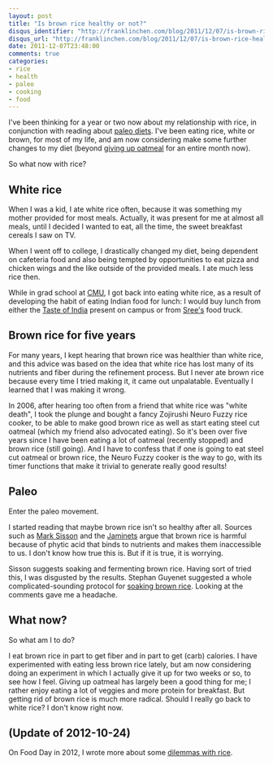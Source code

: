 ```yaml
---
layout: post
title: "Is brown rice healthy or not?"
disqus_identifier: "http://franklinchen.com/blog/2011/12/07/is-brown-rice-healthy-or-not/"
disqus_url: "http://franklinchen.com/blog/2011/12/07/is-brown-rice-healthy-or-not/"
date: 2011-12-07T23:48:00
comments: true
categories:
- rice
- health
- paleo
- cooking
- food
---
```

I've been thinking for a year or two now about my relationship with rice, in conjunction with reading about [paleo diets](/blog/2011/10/23/paleo-diet-experimentation/). I've been eating rice, white or brown, for most of my life, and am now considering make some further changes to my diet (beyond [giving up oatmeal](/blog/2011/11/03/one-of-these-breakfasts-is-not-paleo/) for an entire month now).

So what now with rice?

<!--more-->

## White rice

When I was a kid, I ate white rice often, because it was something my mother provided for most meals. Actually, it was present for me at almost all meals, until I decided I wanted to eat, all the time, the sweet breakfast cereals I saw on TV.

When I went off to college, I drastically changed my diet, being dependent on cafeteria food and also being tempted by opportunities to eat pizza and chicken wings and the like outside of the provided meals. I ate much less rice then.

While in grad school at [CMU](http://www.cmu.edu/), I got back into eating white rice, as a result of developing the habit of eating Indian food for lunch: I would buy lunch from either the [Taste of India](http://www.tasteofindiapittsburgh.com/) present on campus or from [Sree's](http://www.srees.com/) food truck.

## Brown rice for five years

For many years, I kept hearing that brown rice was healthier than white rice, and this advice was based on the idea that white rice has lost many of its nutrients and fiber during the refinement process. But I never ate brown rice because every time I tried making it, it came out unpalatable. Eventually I learned that I was making it wrong.

In 2006, after hearing too often from a friend that white rice was "white death", I took the plunge and bought a fancy Zojirushi Neuro Fuzzy rice cooker, to be able to make good brown rice as well as start eating steel cut oatmeal (which my friend also advocated eating). So it's been over five years since I have been eating a lot of oatmeal (recently stopped) and brown rice (still going). And I have to confess that if one is going to eat steel cut oatmeal or brown rice, the Neuro Fuzzy cooker is the way to go, with its timer functions that make it trivial to generate really good results!

## Paleo

Enter the paleo movement.

I started reading that maybe brown rice isn't so healthy after all.  Sources such as [Mark Sisson](http://www.marksdailyapple.com/is-rice-unhealthy/) and the [Jaminets](http://perfecthealthdiet.com/) argue that brown rice is harmful because of phytic acid that binds to nutrients and makes them inaccessible to us. I don't know how true this is. But if it is true, it is worrying.

Sisson suggests soaking and fermenting brown rice. Having sort of tried this, I was disgusted by the results. Stephan Guyenet suggested a whole complicated-sounding protocol for [soaking brown rice](http://wholehealthsource.blogspot.com/2009/04/new-way-to-soak-brown-rice.html). Looking at the comments gave me a headache.

## What now?

So what am I to do?

I eat brown rice in part to get fiber and in part to get (carb) calories. I have experimented with eating less brown rice lately, but am now considering doing an experiment in which I actually give it up for two weeks or so, to see how I feel. Giving up oatmeal has largely been a good thing for me; I rather enjoy eating a lot of veggies and more protein for breakfast. But getting rid of brown rice is much more radical.  Should I really go back to white rice?  I don't know right now.

## (Update of 2012-10-24)

On Food Day in 2012, I wrote more about some [dilemmas with rice](/blog/2012/10/24/reflections-on-food-day/).